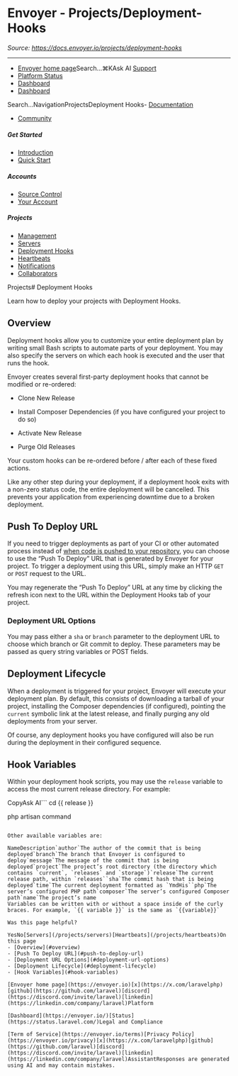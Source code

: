 # Envoyer - Projects/Deployment-Hooks

*Source: https://docs.envoyer.io/projects/deployment-hooks*

---

- [Envoyer home page](https://envoyer.io)Search...⌘KAsk AI
[Support](/cdn-cgi/l/email-protection#debbb0a8b1a7bbac9eb2bfacbfa8bbb2f0bdb1b3)
- [Platform Status](https://status.laravel.com/)
- [Dashboard](https://envoyer.io)
- [Dashboard](https://envoyer.io)

Search...NavigationProjectsDeployment Hooks- [Documentation](/introduction)
- [Community](https://discord.com/invite/laravel)
##### Get Started

- [Introduction](/introduction)
- [Quick Start](/quick-start)

##### Accounts

- [Source Control](/accounts/source-control)
- [Your Account](/accounts/your-account)

##### Projects

- [Management](/projects/management)
- [Servers](/projects/servers)
- [Deployment Hooks](/projects/deployment-hooks)
- [Heartbeats](/projects/heartbeats)
- [Notifications](/projects/notifications)
- [Collaborators](/projects/collaborators)

Projects# Deployment Hooks

Learn how to deploy your projects with Deployment Hooks.

## [​](#overview)Overview

Deployment hooks allow you to customize your entire deployment plan by writing small Bash scripts to automate parts of your deployment. You may also specify the servers on which each hook is executed and the user that runs the hook.

Envoyer creates several first-party deployment hooks that cannot be modified or re-ordered:

- Clone New Release

- Install Composer Dependencies (if you have configured your project to do so)

- Activate New Release

- Purge Old Releases

Your custom hooks can be re-ordered before / after each of these fixed actions.

Like any other step during your deployment, if a deployment hook exits with a non-zero status code, the entire deployment will be cancelled. This prevents your application from experiencing downtime due to a broken deployment.

## [​](#push-to-deploy-url)Push To Deploy URL

If you need to trigger deployments as part of your CI or other automated process instead of [when code is pushed to your repository](/projects/management#source-control), you can choose to use the “Push To Deploy” URL that is generated by Envoyer for your project. To trigger a deployment using this URL, simply make an HTTP `GET` or `POST` request to the URL.

You may regenerate the “Push To Deploy” URL at any time by clicking the refresh icon next to the URL within the Deployment Hooks tab of your project.

### [​](#deployment-url-options)Deployment URL Options

You may pass either a `sha` or `branch` parameter to the deployment URL to choose which branch or Git commit to deploy. These parameters may be passed as query string variables or POST fields.

## [​](#deployment-lifecycle)Deployment Lifecycle

When a deployment is triggered for your project, Envoyer will execute your deployment plan. By default, this consists of downloading a tarball of your project, installing the Composer dependencies (if configured), pointing the `current` symbolic link at the latest release, and finally purging any old deployments from your server.

Of course, any deployment hooks you have configured will also be run during the deployment in their configured sequence.

## [​](#hook-variables)Hook Variables

Within your deployment hook scripts, you may use the `release` variable to access the most current release directory. For example:

CopyAsk AI```
cd {{ release }}

php artisan command

```

Other available variables are:

NameDescription`author`The author of the commit that is being deployed`branch`The branch that Envoyer is configured to deploy`message`The message of the commit that is being deployed`project`The project’s root directory (the directory which contains `current`, `releases` and `storage`)`release`The current release path, within `releases``sha`The commit hash that is being deployed`time`The current deployment formatted as `YmdHis``php`The server’s configured PHP path`composer`The server’s configured Composer path`name`The project’s name
Variables can be written with or without a space inside of the curly braces. For example, `{{ variable }}` is the same as `{{variable}}`

Was this page helpful?

YesNo[Servers](/projects/servers)[Heartbeats](/projects/heartbeats)On this page
- [Overview](#overview)
- [Push To Deploy URL](#push-to-deploy-url)
- [Deployment URL Options](#deployment-url-options)
- [Deployment Lifecycle](#deployment-lifecycle)
- [Hook Variables](#hook-variables)

[Envoyer home page](https://envoyer.io)[x](https://x.com/laravelphp)[github](https://github.com/laravel)[discord](https://discord.com/invite/laravel)[linkedin](https://linkedin.com/company/laravel)Platform

[Dashboard](https://envoyer.io/)[Status](https://status.laravel.com/)Legal and Compliance

[Term of Service](https://envoyer.io/terms)[Privacy Policy](https://envoyer.io/privacy)[x](https://x.com/laravelphp)[github](https://github.com/laravel)[discord](https://discord.com/invite/laravel)[linkedin](https://linkedin.com/company/laravel)AssistantResponses are generated using AI and may contain mistakes.